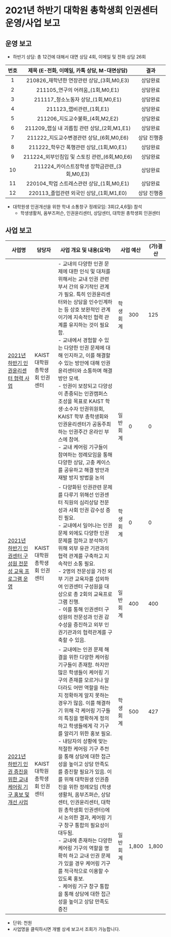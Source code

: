2021년 하반기 대학원 총학생회 인권센터 운영/사업 보고
===

## 운영 보고
- 하반기 상담: 총 12건에 대해서 대면 상담 4회, 이메일 및 전화 상담 26회

| 번호 | 제목 (E-전화, 이메일, 카톡 상담, M-대면상담)    | 결과     |
|:----:|:----------------------------------:|:--------:|
| 1  | 210826_재학년한 연장관련 상담_(3회,M0,E3)   | 상담완료   |
| 2  | 211105_연구의 어려움_(1회,M0,E1)        | 상담완료   |
| 3  | 211117_청소노동자 상담_(1회,M0,E1)       | 상담완료   |
| 4  | 211123_랩비관련_(1회,E1)              | 상담완료   |
| 5  | 211206_지도교수불화_(4회,M2,E2)         | 상담완료   |
| 6  | 211209_랩실 내 괴롭힘 관련 상담_(2회,M1,E1) | 상담완료   |
| 7  | 211222_지도교수변경관련 상담_(6회,M0,E6)    | 상담 진행중 |
| 8  | 211222_학우간 폭행관련 상담_(1회,M0,E1)    | 상담완료   |
| 9  | 211224_외부인침입 및 스토킹 관련_(6회,M0,E6) | 상담완료   |
| 10 | 211224_카이스트장학생 장학금관련_(3회,M0,E3)  | 상담완료   |
| 11 | 220104_학업 스트레스관련 상담_(1회,M0,E1)   | 상담완료   |
| 12 | 220113_졸업관련 외국인 상담_(1회,M1,E0)    | 상담 진행중 |

- 대학원생 인권개선을 위한 학내 소통창구 정례모임: 3회(2,4,6월) 참석  
  - 학생생활처, 옴부즈퍼슨, 인권윤리센터, 상담센터, 대학원 총학생회 인권센터

## 사업 보고
<table>
<thead>
  <tr>
    <th>사업명</th>
    <th>담당자</th>
    <th>사업 개요 및 내용(요약)</th>
    <th colspan="2">사업 예산</th>
    <th>(가)결산</th>
  </tr>
</thead>
<tbody>
  <tr>
    <td rowspan="2"><a href="2021년-하반기-대학원-총학생회-자치단체-사업보고서/대학원_총학생회_인권센터_2021년_하반기_인권윤리센터_협력_사업.md"> 2021년 하반기 인권윤리센터 협력 사업</a></td>
    <td rowspan="2">KAIST 대학원 총학생회 인권센터</td>
    <td rowspan="2">- 교내의 다양한 인권 문제에 대한 인식 및 대처를 위해서는 교내 인권 관련 부서 간의 유기적인 관계가 필요. 특히 인권윤리센터와는 상담을 인수인계하는 등 상호 보완적인 관계이기에 지속적인 협력 관계를 유지하는 것이 필요함.<br>- 교내에서 경험할 수 있는 다양한 인권 문제에 대해 인지하고, 이를 해결할 수 있는 방안에 대해 인권윤리센터와 소통하며 해결 방안 모색.<br>- 인권이 보장되고 다양성이 존중되는 인권캠퍼스 조성을 목표로 KAIST 학생·소수자 인권위원회, KAIST 학부 총학생회와 인권윤리센터가 공동주최하는 인권주간 온라인 부스에 참여.<br>- 교내 케어링 기구들이 참여하는 정례모임을 통해 다양한 상담, 고충 케이스를 공유하고 해결 방안과 재발 방지 방법을 논의</td>
    <td>학생회계</td>
    <td>300</td>
    <td>125</td>
  </tr>
  
  <tr>
    <td>일반회계</td>
    <td>0</td>
    <td>0</td>
  </tr>

  <tr>
    <td rowspan="2"><a href="https://github.com/d0ub1ej/CMCM/blob/18c257cc01efb39f3c22904b810560ac04cbc2cb/2021-2H-2nd-CMC/%EB%B3%B4%EA%B3%A0%EC%95%88%EA%B1%B4/2021%EB%85%84-%ED%95%98%EB%B0%98%EA%B8%B0-%EB%8C%80%ED%95%99%EC%9B%90-%EC%B4%9D%ED%95%99%EC%83%9D%ED%9A%8C-%EC%9E%90%EC%B9%98%EB%8B%A8%EC%B2%B4-%EC%82%AC%EC%97%85%EB%B3%B4%EA%B3%A0%EC%84%9C/%EB%8C%80%ED%95%99%EC%9B%90_%EC%B4%9D%ED%95%99%EC%83%9D%ED%9A%8C_%EC%9D%B8%EA%B6%8C%EC%84%BC%ED%84%B0_2021%EB%85%84_%ED%95%98%EB%B0%98%EA%B8%B0_%EC%9D%B8%EA%B6%8C%EC%84%BC%ED%84%B0_%EA%B5%AC%EC%84%B1%EC%9B%90_%EC%A0%84%EB%AC%B8%EC%84%B1_%EA%B5%90%EC%9C%A1_%ED%94%84%EB%A1%9C%EA%B7%B8%EB%9E%A8_%EC%82%AC%EC%97%85.md">2021년 하반기 인권센터 구성원 전문성 교육 프로그램 운영 </a></td>
    <td rowspan="2">KAIST 대학원 총학생회 인권센터</td>
    <td rowspan="2">- 다양화된 인권관련 문제를 다루기 위해선 인권센터 직원의 심리상담 전문성과 사회 인권 감수성 증진 필요.<br>- 교내에서 일어나는 인권 문제 외에도 다양한 인권 문제를 접하고 분석하기 위해 외부 유관 기관과의 협력 관계를 구축하고 지속적인 소통 필요.<br>- 2명의 전문성을 가진 외부 기관 교육자를 섭외하여 인권센터 구성원을 대상으로 총 2회의 교육프로그램 진행.<br>- 이를 통해 인권센터 구성원의 전문성과 인권 감수성을 증진하고 외부 인권기관과의 협력관계를 구축할 수 있음.</td>
    <td>학생회계</td>
    <td>0</td>
    <td>0</td>
  </tr>
  
  <tr>
    <td>일반회계</td>
    <td>400</td>
    <td>400</td>
  </tr>
    
  
  <tr>
    <td rowspan="2"><a href="https://github.com/d0ub1ej/CMCM/blob/18c257cc01efb39f3c22904b810560ac04cbc2cb/2021-2H-2nd-CMC/%EB%B3%B4%EA%B3%A0%EC%95%88%EA%B1%B4/2021%EB%85%84-%ED%95%98%EB%B0%98%EA%B8%B0-%EB%8C%80%ED%95%99%EC%9B%90-%EC%B4%9D%ED%95%99%EC%83%9D%ED%9A%8C-%EC%9E%90%EC%B9%98%EB%8B%A8%EC%B2%B4-%EC%82%AC%EC%97%85%EB%B3%B4%EA%B3%A0%EC%84%9C/%EB%8C%80%ED%95%99%EC%9B%90_%EC%B4%9D%ED%95%99%EC%83%9D%ED%9A%8C_%EC%9D%B8%EA%B6%8C%EC%84%BC%ED%84%B0_2021%EB%85%84_%ED%95%98%EB%B0%98%EA%B8%B0_%EC%9D%B8%EA%B6%8C_%EC%A6%9D%EC%A7%84%EC%9D%84_%EC%9C%84%ED%95%9C_%EA%B5%90%EB%82%B4_%EC%BC%80%EC%96%B4%EB%A7%81_%EA%B8%B0%EA%B5%AC_%ED%99%8D%EB%B3%B4_%EB%B0%8F_%EA%B0%9C%EC%84%A0_%EC%82%AC%EC%97%85.md"> 2021년 하반기 인권 증진을 위한 교내 케어링 기구 홍보 및 개선 사업</a></td>
    <td rowspan="2">KAIST 대학원 총학생회 인권센터</td>
    <td rowspan="2"> - 교내에는 인권 문제 해결을 위한 다양한 케어링 기구들이 존재함. 하지만 많은 학생들이 케어링 기구의 존재를 모르거나 알더라도 어떤 역할을 하는지 정확하게 알지 못하는 경우가 많음. 이를 해결하기 위해 각 케어링 기구들의 특징을 명확하게 정의하고 학생들에게 각 기구를 알리기 위한 홍보 필요.<br> - 내담자의 상황에 맞는 적절한 케어링 기구 추천을 통해 상담에 대한 접근성을 높이고 상담 만족도를 증진할 필요가 있음. 이를 위해 대학원생 인권증진을 위한 정례모임 (학생생활처, 옴부즈퍼슨, 상담센터, 인권윤리센터, 대학원 총학생회 인권센터)에서 논의한 결과, 케어링 기구 창구 통합의 필요성이 대두됨.<br> - 교내에 존재하는 다양한 케어링 기구의 역할을 명확히 하고 교내 인권 문제가 있을 경우 케어링 기구를 적극적으로 이용할 수 있도록 홍보.<br> - 케어링 기구 창구 통합을 통해 상담에 대한 접근성을 높이고 상담 만족도 증진</td>
    <td>학생회계</td>
    <td>500</td>
    <td>427</td>
  </tr>
  
  <tr>
    <td>일반회계</td>
    <td>1,800</td>
    <td>1,800</td>
  </tr>
 
</tbody>
</table>

- 단위: 천원
- 사업명을 클릭하시면 개별 상세 보고서 조회가 가능합니다.

